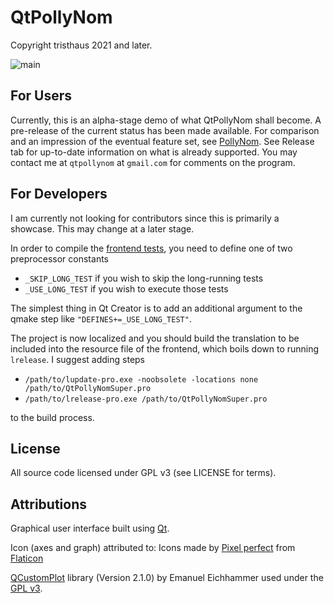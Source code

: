 ﻿# QtPollyNom

Copyright tristhaus 2021 and later.

![main](/../screenshot/screenshot.png?raw=true)

## For Users

Currently, this is an alpha-stage demo of what QtPollyNom shall become. A pre-release of the current status has been made available. For comparison and an impression of the eventual feature set, see [PollyNom](https://github.com/tristhaus/pollynom). See Release tab for up-to-date information on what is already supported. You may contact me at `qtpollynom` at `gmail.com` for comments on the program.

## For Developers

I am currently not looking for contributors since this is primarily a showcase. This may change at a later stage.

In order to compile the [frontend tests](/MainWindowTest/), you need to define one of two preprocessor constants
 * `_SKIP_LONG_TEST` if you wish to skip the long-running tests
 * `_USE_LONG_TEST` if you wish to execute those tests

The simplest thing in Qt Creator is to add an additional argument to the qmake step like `"DEFINES+=_USE_LONG_TEST"`.

The project is now localized and you should build the translation to be included into the resource file of the frontend, which boils down to running `lrelease`. I suggest adding steps
  * `/path/to/lupdate-pro.exe -noobsolete -locations none /path/to/QtPollyNomSuper.pro`
  * `/path/to/lrelease-pro.exe /path/to/QtPollyNomSuper.pro`

to the build process.

## License

All source code licensed under GPL v3 (see LICENSE for terms).

## Attributions

Graphical user interface built using [Qt](https://doc.qt.io/).

Icon (axes and graph) attributed to: Icons made by [Pixel perfect](https://www.flaticon.com/authors/pixel-perfect) from [Flaticon](https://www.flaticon.com/)

[QCustomPlot](https://www.qcustomplot.com/) library (Version 2.1.0) by Emanuel Eichhammer used under the [GPL v3](https://www.gnu.org/licenses/gpl-3.0.html).
